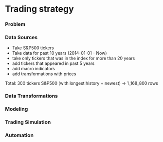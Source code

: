 # Trading strategy
### Problem

### Data Sources
- Take S&P500 tickers
- Take data for past 10 years (2014-01-01 - Now)
- take only tickers that was in the index for more than 20 years
- add tickers that appeared in past 5 years
- add macro indicators
- add transformations with prices

Total: 300 tickers S&P500 (with longest history + newest) -> 1_168_800 rows

### Data Transformations

### Modeling

### Trading Simulation

### Automation
